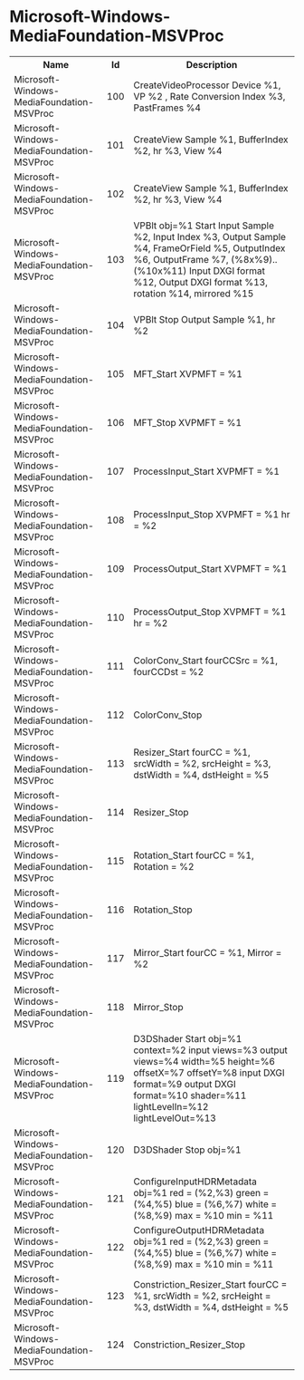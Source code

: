 # Microsoft-Windows-MediaFoundation-MSVProc

<table>
<colgroup><col/><col/><col/></colgroup>
<tr><th>Name</th><th>Id</th><th>Description</th></tr>
<tr><td>Microsoft-Windows-MediaFoundation-MSVProc</td><td>100</td><td>CreateVideoProcessor Device %1, VP %2 , Rate Conversion Index %3, PastFrames %4</td></tr>
<tr><td>Microsoft-Windows-MediaFoundation-MSVProc</td><td>101</td><td>CreateView Sample %1, BufferIndex %2, hr %3, View %4</td></tr>
<tr><td>Microsoft-Windows-MediaFoundation-MSVProc</td><td>102</td><td>CreateView Sample %1, BufferIndex %2, hr %3, View %4</td></tr>
<tr><td>Microsoft-Windows-MediaFoundation-MSVProc</td><td>103</td><td>VPBlt obj=%1 Start Input Sample %2, Input Index %3, Output Sample %4, FrameOrField %5, OutputIndex %6, OutputFrame %7, (%8x%9)..(%10x%11) Input DXGI format %12, Output DXGI format %13, rotation %14, mirrored %15</td></tr>
<tr><td>Microsoft-Windows-MediaFoundation-MSVProc</td><td>104</td><td>VPBlt Stop Output Sample %1, hr %2</td></tr>
<tr><td>Microsoft-Windows-MediaFoundation-MSVProc</td><td>105</td><td>MFT_Start XVPMFT = %1</td></tr>
<tr><td>Microsoft-Windows-MediaFoundation-MSVProc</td><td>106</td><td>MFT_Stop XVPMFT = %1</td></tr>
<tr><td>Microsoft-Windows-MediaFoundation-MSVProc</td><td>107</td><td>ProcessInput_Start XVPMFT = %1</td></tr>
<tr><td>Microsoft-Windows-MediaFoundation-MSVProc</td><td>108</td><td>ProcessInput_Stop  XVPMFT = %1 hr = %2</td></tr>
<tr><td>Microsoft-Windows-MediaFoundation-MSVProc</td><td>109</td><td>ProcessOutput_Start XVPMFT = %1</td></tr>
<tr><td>Microsoft-Windows-MediaFoundation-MSVProc</td><td>110</td><td>ProcessOutput_Stop  XVPMFT = %1 hr = %2</td></tr>
<tr><td>Microsoft-Windows-MediaFoundation-MSVProc</td><td>111</td><td>ColorConv_Start fourCCSrc = %1, fourCCDst = %2</td></tr>
<tr><td>Microsoft-Windows-MediaFoundation-MSVProc</td><td>112</td><td>ColorConv_Stop</td></tr>
<tr><td>Microsoft-Windows-MediaFoundation-MSVProc</td><td>113</td><td>Resizer_Start fourCC = %1, srcWidth = %2, srcHeight = %3, dstWidth = %4, dstHeight = %5</td></tr>
<tr><td>Microsoft-Windows-MediaFoundation-MSVProc</td><td>114</td><td>Resizer_Stop</td></tr>
<tr><td>Microsoft-Windows-MediaFoundation-MSVProc</td><td>115</td><td>Rotation_Start fourCC = %1, Rotation = %2</td></tr>
<tr><td>Microsoft-Windows-MediaFoundation-MSVProc</td><td>116</td><td>Rotation_Stop</td></tr>
<tr><td>Microsoft-Windows-MediaFoundation-MSVProc</td><td>117</td><td>Mirror_Start fourCC = %1, Mirror = %2</td></tr>
<tr><td>Microsoft-Windows-MediaFoundation-MSVProc</td><td>118</td><td>Mirror_Stop</td></tr>
<tr><td>Microsoft-Windows-MediaFoundation-MSVProc</td><td>119</td><td>D3DShader Start obj=%1 context=%2 input views=%3 output views=%4 width=%5 height=%6 offsetX=%7 offsetY=%8 input DXGI format=%9 output DXGI format=%10 shader=%11 lightLevelIn=%12 lightLevelOut=%13</td></tr>
<tr><td>Microsoft-Windows-MediaFoundation-MSVProc</td><td>120</td><td>D3DShader Stop obj=%1</td></tr>
<tr><td>Microsoft-Windows-MediaFoundation-MSVProc</td><td>121</td><td>ConfigureInputHDRMetadata obj=%1 red = (%2,%3) green = (%4,%5) blue = (%6,%7) white = (%8,%9) max = %10 min = %11</td></tr>
<tr><td>Microsoft-Windows-MediaFoundation-MSVProc</td><td>122</td><td>ConfigureOutputHDRMetadata obj=%1 red = (%2,%3) green = (%4,%5) blue = (%6,%7) white = (%8,%9) max = %10 min = %11</td></tr>
<tr><td>Microsoft-Windows-MediaFoundation-MSVProc</td><td>123</td><td>Constriction_Resizer_Start fourCC = %1, srcWidth = %2, srcHeight = %3, dstWidth = %4, dstHeight = %5</td></tr>
<tr><td>Microsoft-Windows-MediaFoundation-MSVProc</td><td>124</td><td>Constriction_Resizer_Stop</td></tr>
</table>
